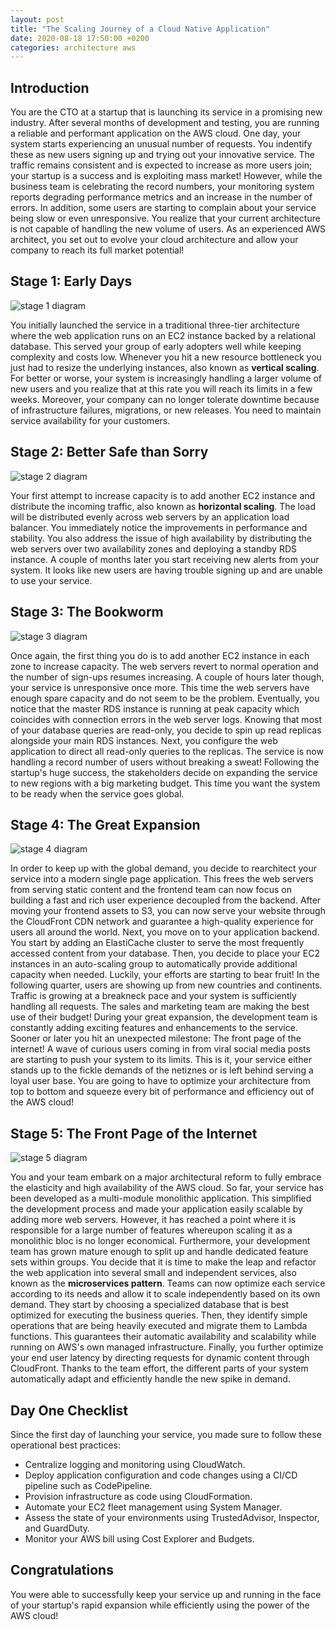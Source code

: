 ```yaml
---
layout: post
title: "The Scaling Journey of a Cloud Native Application"
date: 2020-08-18 17:50:00 +0200
categories: architecture aws
---
```

[stage-1]: /assets/images/scaling-journey/stage-1.png
[stage-2]: /assets/images/scaling-journey/stage-2.png
[stage-3]: /assets/images/scaling-journey/stage-3.png
[stage-4]: /assets/images/scaling-journey/stage-4.png
[stage-5]: /assets/images/scaling-journey/stage-5.png

## Introduction

You are the CTO at a startup that is launching its service in a promising new industry. After several months of development and testing, you are running a reliable and performant application on the AWS cloud.
One day, your system starts experiencing an unusual number of requests. You indentify these as new users signing up and trying out your innovative service. The traffic remains consistent and is expected to increase as more users join; your startup is a success and is exploiting mass market!
However, while the business team is celebrating the record numbers, your monitoring system reports degrading performance metrics and an increase in the number of errors. In addition, some users are starting to complain about your service being slow or even unresponsive. You realize that your current architecture is not capable of handling the new volume of users. As an experienced AWS architect, you set out to evolve your cloud architecture and allow your company to reach its full market potential!

## Stage 1: Early Days

![stage 1 diagram][stage-1]

You initially launched the service in a traditional three-tier architecture where the web application runs on an EC2 instance backed by a relational database. This served your group of early adopters well while keeping complexity and costs low. Whenever you hit a new resource bottleneck you just had to resize the underlying instances, also known as **vertical scaling**.
For better or worse, your system is increasingly handling a larger volume of new users and you realize that at this rate you will reach its limits in a few weeks. Moreover, your company can no longer tolerate downtime because of infrastructure failures, migrations, or new releases. You need to maintain service availability for your customers.

## Stage 2: Better Safe than Sorry

![stage 2 diagram][stage-2]

Your first attempt to increase capacity is to add another EC2 instance and distribute the incoming traffic, also known as **horizontal scaling**. The load will be distributed evenly across web servers by an application load balancer. You immediately notice the improvements in performance and stability. You also address the issue of high availability by distributing the web servers over two availability zones and deploying a standby RDS instance.
A couple of months later you start receiving new alerts from your system. It looks like new users are having trouble signing up and are unable to use your service.

## Stage 3: The Bookworm

![stage 3 diagram][stage-3]

Once again, the first thing you do is to add another EC2 instance in each zone to increase capacity. The web servers revert to normal operation and the number of sign-ups resumes increasing. A couple of hours later though, your service is unresponsive once more. This time the web servers have enough spare capacity and do not seem to be the problem. Eventually, you notice that the master RDS instance is running at peak capacity which coincides with connection errors in the web server logs. Knowing that most of your database queries are read-only, you decide to spin up read replicas alongside your main RDS instances. Next, you configure the web application to direct all read-only queries to the replicas. The service is now handling a record number of users without breaking a sweat!
Following the startup's huge success, the stakeholders decide on expanding the service to new regions with a big marketing budget. This time you want the system to be ready when the service goes global.

## Stage 4: The Great Expansion

![stage 4 diagram][stage-4]

In order to keep up with the global demand, you decide to rearchitect your service into a modern single page application. This frees the web servers from serving static content and the frontend team can now focus on building a fast and rich user experience decoupled from the backend. After moving your frontend assets to S3, you can now serve your website through the CloudFront CDN network and guarantee a high-quality experience for users all around the world. Next, you move on to your application backend. You start by adding an ElastiCache cluster to serve the most frequently accessed content from your database. Then, you decide to place your EC2 instances in an auto-scaling group to automatically provide additional capacity when needed. Luckily, your efforts are starting to bear fruit! In the following quarter, users are showing up from new countries and continents. Traffic is growing at a breakneck pace and your system is sufficiently handling all requests. The sales and marketing team are making the best use of their budget!
During your great expansion, the development team is constantly adding exciting features and enhancements to the service. Sooner or later you hit an unexpected milestone: The front page of the internet! A wave of curious users coming in from viral social media posts are starting to push your system to its limits. This is it, your service either stands up to the fickle demands of the netiznes or is left behind serving a loyal user base. You are going to have to optimize your architecture from top to bottom and squeeze every bit of performance and efficiency out of the AWS cloud!

## Stage 5: The Front Page of the Internet

![stage 5 diagram][stage-5]

You and your team embark on a major architectural reform to fully embrace the elasticity and high availability of the AWS cloud.  So far, your service has been developed as a multi-module monolithic application. This simplified the development process and made your application easily scalable by adding more web servers. However, it has reached a point where it is responsible for a large number of features whereupon scaling it as a monolithic bloc is no longer economical. Furthermore, your development team has grown mature enough to split up and handle dedicated feature sets within groups. You decide that it is time to make the leap and refactor the web application into several small and independent services, also known as the **microservices pattern**.
Teams can now optimize each service according to its needs and allow it to scale independently based on its own demand. They start by choosing a specialized database that is best optimized for executing the business queries. Then, they identify simple operations that are being heavily executed and migrate them to Lambda functions. This guarantees their automatic availability and scalability while running on AWS's own managed infrastructure. Finally, you further optimize your end user latency by directing requests for dynamic content through CloudFront.
Thanks to the team effort, the different parts of your system automatically adapt and efficiently handle the new spike in demand.

## Day One Checklist

Since the first day of launching your service, you made sure to follow these operational best practices:

- Centralize logging and monitoring using CloudWatch.
- Deploy application configuration and code changes using a CI/CD pipeline such as CodePipeline.
- Provision infrastructure as code using CloudFormation.
- Automate your EC2 fleet management using System Manager.
- Assess the state of your environments using TrustedAdvisor, Inspector, and GuardDuty.
- Monitor your AWS bill using Cost Explorer and Budgets.

## Congratulations

You were able to successfully keep your service up and running in the face of your startup's rapid expansion while efficiently using the power of the AWS cloud!
